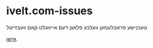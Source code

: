 # ivelt.com-issues
טעכנישע פראבלעמען וועלכע פלאגן דעם אייוועלט.קאם וועבזייטל

[אישו](https://github.com/Sunegi/ivelt.com-issues/issues/new).
